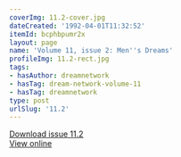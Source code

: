 ```yaml
---
coverImg: 11.2-cover.jpg
dateCreated: '1992-04-01T11:32:52'
itemId: bcphbpumr2x
layout: page
name: 'Volume 11, issue 2: Men''s Dreams'
profileImg: 11.2-rect.jpg
tags:
- hasAuthor: dreamnetwork
- hasTag: dream-network-volume-11
- hasTag: dreamnetwork
type: post
urlSlug: '11.2'
---
```

<a href="../files/pdfs/Volume_11/11.2-Dream-Network-Vol-11-No-2.pdf" download="">Download issue 11.2</a><br><a href="../files/pdfs/Volume_11/11.2-Dream-Network-Vol-11-No-2.pdf">View online</a>